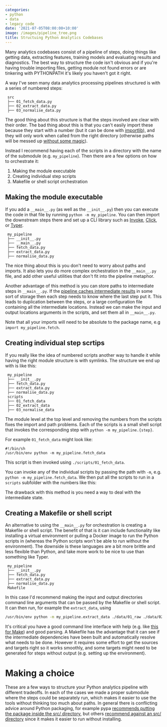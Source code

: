 ```yaml
---
categories:
- python
- data
- legacy code
date: '2021-07-05T08:00:00+10:00'
image: /images/pipeline_tree.png
title: Structuing Python Analytics Codebases
---
```


Many analytics codebases consist of a pipeline of steps, doing things like getting data, extracting features, training models and evaluating results and diagnostics.
The best way to structure the code isn't obvious and if you're having trouble importing files, getting module not found errors or are tinkering with PYTHONPATH it's likely you haven't got it right.

A way I've seen many data analytics processing pipelines structured is with a series of numbered steps:

```
 src
 ├── 01_fetch_data.py
 ├── 02_extract_data.py
 ├── 03_normalise_data.py
```

The good thing about this structure is that the steps involved are clear with their order.
The bad thing about this is that you can't easily import these because they start with a number (but it can be done with [importlib](https://docs.python.org/3/library/importlib.html)), and they will only work when called from the right directory (otherwise paths will be messed up [without some magic](https://stackoverflow.com/questions/918154/relative-paths-in-python)).

Instead I recommend having each of the scripts in a directory with the name of the submodule (e.g. `my_pipeline`).
Then there are a few options on how to orchestrate it:

1. Making the module executable
2. Creating individual step scripts
3. Makefile or shell script orchestration

## Making the module executable

If you add a `__main__.py` (as well as the `__init__.py`) then you can execute the code in that file by running `python -m my_pipeline`.
You can then import the downstream steps there and set up a CLI library such as [Invoke](http://docs.pyinvoke.org/en/stable/), [Click](https://click.palletsprojects.com/), or [Typer](https://typer.tiangolo.com/).

```
 my_pipeline
 ├── __init__.py
 ├── __main__.py
 ├── fetch_data.py
 ├── extract_data.py
 ├── normalise_data.py
```
 
The nice thing about this is you don't need to worry about paths and imports.
It also lets you do more complex orchestration in the `__main__.py` file, and add other useful utilities that don't fit into the pipeline metaphor.

Another advantage of this method is you can store paths to intermediate steps in `__main__.py`.
If the [pipeline caches intermediate results](/caching-pipelines) in some sort of storage then each step needs to know where the last step put it.
This leads to duplication between the steps, or a large configuration file containing all the intermediate locations.
Instead we can make the input and output locations arguments in the scripts, and set them all in `__main__.py`.

Note that all your imports will need to be absolute to the package name, e.g `import my_pipeline.fetch`.

## Creating individual step scrtips

If you really like the idea of numbered scripts another way to handle it while having the right module structure is with symlinks.
The structure we end up with is like this:

```
 my_pipeline
 ├── __init__.py
 ├── fetch_data.py
 ├── extract_data.py
 ├── normalise_data.py
 scripts
 ├── 01_fetch_data
 ├── 02_extract_data
 ├── 03_normalise_data
```

The module level at the top level and removing the numbers from the scripts fixes the import and path problems.
Each of the scripts is a small shell script that invokes the corresponding step with `python -m my_pipeline.{step}`.

For example `01_fetch_data` might look like:

```shell
#!/bin/sh
/usr/bin/env python -m my_pipeline.fetch_data
```

This script is then invoked using `./scripts/01_fetch_data`.

You can invoke any of the individual scripts by passing the path with `-m`, e.g. `python -m my_pipeline.fetch_data`.
We then put all the scripts to run in a `scripts` subfolder with the numbers like this:

The drawback with this method is you need a way to deal with the intermediate state.

## Creating a Makefile or shell script

An alternative to using the `__main__.py` for orchestration is creating a Makefile or shell script.
The benefit of that is it can include functionality like installing a virtual environment or pulling a Docker image to run the Python scripts in (whereas the Python scripts won't be able to run without the environment).
The downside is these languages are a bit more brittle and less flexible than Python, and take more work to be nice to use than something like Typer.

```
 my_pipeline
 ├── __init__.py
 ├── fetch_data.py
 ├── extract_data.py
 ├── normalise_data.py
 Makefile
```

In this case I'd recommend making the input and output directories command line arguments that can be passed by the Makefile or shell script.
It can then run, for example the `extract_data`, using 

```sh
/usr/bin/env python -m my_pipeline.extract_data ./data/01_raw ./data/02_primary
```

It's critical you have a good command line interface with help (e.g. like [this for Make](https://gist.github.com/prwhite/8168133)) and good parsing.
A Makefile has the advantage that it can see if the intermediate dependencies have been built and automatically resolve what needs to be done.
However it requires some effort to get the sources and targets right so it works smoothly, and some targets might need to be generated for steps without output (e.g. setting up the environment).

# Making a choice

These are a few ways to structure your Python analytics pipeline with different tradeoffs.
In each of the cases we made a proper submodule where the steps could be separately run, which makes it easier to use the tools without thinking too much about paths.
In general there is conflicting advice around Python packaging, for example pypa [recommends putting the package inside the src/ directory](https://github.com/pypa/sampleproject), but others [recommend against an src/ directory](https://docs.python-guide.org/writing/structure/) since it makes it easier to run without installing.
